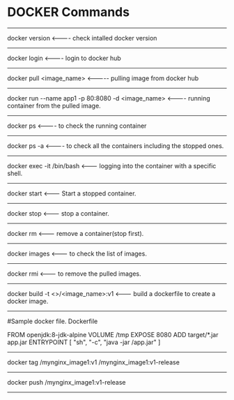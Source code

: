 # DOCKER Commands

---

docker version 			<---- check intalled docker version

---

docker login			<---- login to docker hub 

---

docker pull <image_name>		<----- pulling image from docker hub

---

docker run --name app1 -p 80:8080 -d <image_name> 		<---- running container from the pulled image.

---

docker ps 				<---- to check the running container

---

docker ps -a			<---- to check all the containers including the stopped ones.

---

docker exec -it <container-name> /bin/bash 		<--- logging into the container with a specific shell.

---

docker start <container-name>		<--- Start a stopped container.

---

docker stop <container-name>		<--- stop a container.

---

docker rm <container-name>			<--- remove a container(stop first).

---

docker images				<--- to check the list of images.

---

docker rmi					<--- to remove the pulled images.

---

docker build -t <<your-docker-hub-id>>/<image_name>:v1   <--- build a dockerfile to create a docker image.

---

#Sample docker file. Dockerfile

FROM openjdk:8-jdk-alpine
VOLUME /tmp
EXPOSE 8080
ADD target/*.jar app.jar
ENTRYPOINT [ "sh", "-c", "java -jar /app.jar" ]

---

docker tag <your-docker-hub-id>/mynginx_image1:v1 <your-docker-hub-id>/mynginx_image1:v1-release

---

docker push <your-docker-hub-id>/mynginx_image1:v1-release

---
